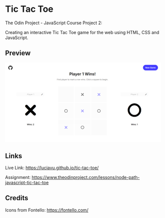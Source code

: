 # Tic Tac Toe

The Odin Project - JavaScript Course Project 2:

Creating an interactive Tic Tac Toe game for the web using HTML, CSS and JavaScript.

## Preview

![alt text](img/image.png)

## Links

Live Link: https://luciavu.github.io/tic-tac-toe/

Assignment: https://www.theodinproject.com/lessons/node-path-javascript-tic-tac-toe

## Credits

Icons from Fontello: https://fontello.com/
